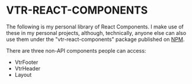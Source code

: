 # VTR-REACT-COMPONENTS

The following is my personal library of React Components. I make use of these in my personal projects, although, 
technically, anyone else can also use them under the "vtr-react-components" package published on [NPM](https://www.npmjs.com/package/vtr-react-components/v/0.0.2).

There are three non-API components people can access:
- VtrFooter
- VtrHeader
- Layout


